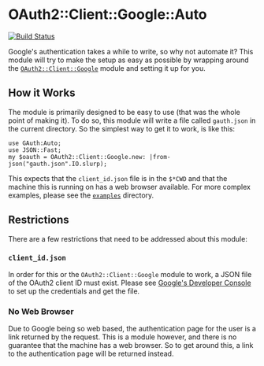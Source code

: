 # OAuth2::Client::Google::Auto

[![Build Status](https://travis-ci.org/nicqrocks/perl6-oauth2-client-google-auto.svg?branch=master)](https://travis-ci.org/nicqrocks/perl6-oauth2-client-google-auto)

Google's authentication takes a while to write, so why not automate it? This module will try to make the setup as easy as possible by wrapping around the [`OAuth2::Client::Google`](https://github.com/bduggan/p6-oauth2-client-google) module and setting it up for you.

## How it Works

The module is primarily designed to be easy to use (that was the whole point of making it). To do so, this module will write a file called `gauth.json` in the current directory. So the simplest way to get it to work, is like this:

    use GAuth:Auto;
    use JSON::Fast;
    my $oauth = OAuth2::Client::Google.new: |from-json("gauth.json".IO.slurp);

This expects that the `client_id.json` file is in the `$*CWD` and that the machine this is running on has a web browser available. For more complex examples, please see the [`examples`](example) directory.

## Restrictions

There are a few restrictions that need to be addressed about this module:

### `client_id.json`

In order for this or the `OAuth2::Client::Google` module to work, a JSON file of the OAuth2 client ID must exist. Please see [Google's Developer Console](http://console.developers.google.com/) to set up the credentials and get the file.

### No Web Browser

Due to Google being so web based, the authentication page for the user is a link returned by the request. This is a module however, and there is no guarantee that the machine has a web browser. So to get around this, a link to the authentication page will be returned instead.
